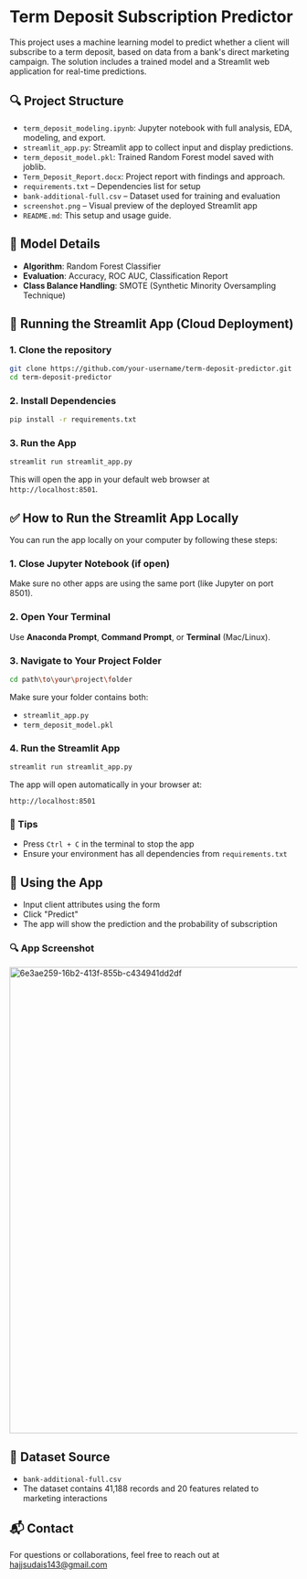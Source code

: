 # Term Deposit Subscription Predictor

This project uses a machine learning model to predict whether a client will subscribe to a term deposit, based on data from a bank's direct marketing campaign. The solution includes a trained model and a Streamlit web application for real-time predictions.

## 🔍 Project Structure

- `term_deposit_modeling.ipynb`: Jupyter notebook with full analysis, EDA, modeling, and export.
- `streamlit_app.py`: Streamlit app to collect input and display predictions.
- `term_deposit_model.pkl`: Trained Random Forest model saved with joblib.
- `Term_Deposit_Report.docx`: Project report with findings and approach.
- `requirements.txt` – Dependencies list for setup
- `bank-additional-full.csv` – Dataset used for training and evaluation
- `screenshot.png` – Visual preview of the deployed Streamlit app
- `README.md`: This setup and usage guide.

## 🧠 Model Details

- **Algorithm**: Random Forest Classifier
- **Evaluation**: Accuracy, ROC AUC, Classification Report
- **Class Balance Handling**: SMOTE (Synthetic Minority Oversampling Technique)

## 🚀 Running the Streamlit App (Cloud Deployment)

### 1. Clone the repository

```bash
git clone https://github.com/your-username/term-deposit-predictor.git
cd term-deposit-predictor
```

### 2. Install Dependencies

```bash
pip install -r requirements.txt
```

### 3. Run the App

```bash
streamlit run streamlit_app.py
```

This will open the app in your default web browser at `http://localhost:8501`.

## ✅ How to Run the Streamlit App Locally

You can run the app locally on your computer by following these steps:

### 1. Close Jupyter Notebook (if open)

Make sure no other apps are using the same port (like Jupyter on port 8501).

### 2. Open Your Terminal

Use **Anaconda Prompt**, **Command Prompt**, or **Terminal** (Mac/Linux).

### 3. Navigate to Your Project Folder

```bash
cd path\to\your\project\folder
```

Make sure your folder contains both:
- `streamlit_app.py`
- `term_deposit_model.pkl`

### 4. Run the Streamlit App

```bash
streamlit run streamlit_app.py
```

The app will open automatically in your browser at:

```
http://localhost:8501
```

### 📌 Tips

- Press `Ctrl + C` in the terminal to stop the app
- Ensure your environment has all dependencies from `requirements.txt`

## 🧪 Using the App

- Input client attributes using the form
- Click "Predict"
- The app will show the prediction and the probability of subscription

### 🔍 App Screenshot

<img width="816" alt="6e3ae259-16b2-413f-855b-c434941dd2df" src="https://github.com/user-attachments/assets/55f94b3c-3ba4-4f8f-8d8f-d16b6d70d5f3" />

## 📄 Dataset Source

- `bank-additional-full.csv`
- The dataset contains 41,188 records and 20 features related to marketing interactions

## 📬 Contact

For questions or collaborations, feel free to reach out at hajjsudais143@gmail.com

